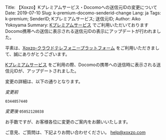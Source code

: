 Title: 【Xoxzo】Kプレミアムサービス・Docomoへの送信元IDの変更について
Date: 2019-07-10 
Slug: k-premium-docomo-senderid-change
Lang: ja
Tags: k-premium; SenderID; Kプレミアムサービス; 送信元ID;
Author: Aiko Yokoyama
Summary: [Kプレミアムサービス](https://help.xoxzo.com/ja/xoxzo-cloud-telephony-platform/articles/the-k-premium-service/) でご利用いただいておりますDocomo携帯への送信に表示される送信元IDの表示にアップデートが行われました。

平素は、[Xoxzo-クラウドテレフォニープラットフォーム](https://www.xoxzo.com/ja/)
をご利用いただきまして、誠にありがとうございます。

[Kプレミアムサービス](https://help.xoxzo.com/ja/xoxzo-cloud-telephony-platform/articles/the-k-premium-service/) 
をご利用の際、Docomoの携帯への送信時に表示される送信元IDが、アップデートされました。

変更の詳細は、以下の通りとなります。

*変更前*

`
0344057440
`

*変更後*
`
05052128038
`

お手数ですが、お客様各位に変更のご案内をお願いいたします。


ご意見、ご質問は、下記よりお問い合わせください。
help@xoxzo.com


